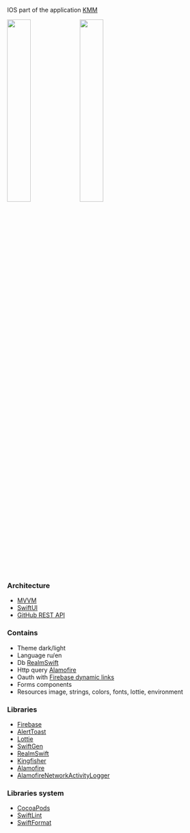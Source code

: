 IOS part of the application [KMM](https://kotlinlang.org/docs/kmm-overview.html)

<p>
<img src="https://raw.githubusercontent.com/keygenqt/kmm-GitHubViewer/master/data/Screen_Recording_2022-10-20_at_17.28.08.gif" width="33%"/>
<img src="https://raw.githubusercontent.com/keygenqt/kmm-GitHubViewer/master/data/Screen_Recording_2022-10-20_at_17.35.20.gif" width="33%"/>
</p>

### Architecture
* [MVVM](https://en.wikipedia.org/wiki/Model%E2%80%93view%E2%80%93viewmodel)
* [SwiftUI](https://developer.apple.com/xcode/swiftui/)
* [GitHub REST API](https://docs.github.com/en/rest)

### Contains
* Theme dark/light 
* Language ru/en 
* Db [RealmSwift](https://github.com/realm/realm-swift) 
* Http query [Alamofire](https://github.com/Alamofire/Alamofire)
* Oauth with [Firebase dynamic links](https://firebase.google.com/docs/dynamic-links)
* Forms components
* Resources image, strings, colors, fonts, lottie, environment

### Libraries
* [Firebase](https://firebase.google.com/docs/ios/setup)
* [AlertToast](https://github.com/elai950/AlertToast)
* [Lottie](https://github.com/airbnb/lottie-ios)
* [SwiftGen](https://github.com/SwiftGen/SwiftGen)
* [RealmSwift](https://github.com/realm/realm-swift)
* [Kingfisher](https://github.com/onevcat/Kingfisher)
* [Alamofire](https://github.com/Alamofire/Alamofire)
* [AlamofireNetworkActivityLogger](https://github.com/konkab/AlamofireNetworkActivityLogger)

### Libraries system
* [CocoaPods](https://guides.cocoapods.org/)
* [SwiftLint](https://github.com/realm/SwiftLint)
* [SwiftFormat](https://github.com/nicklockwood/SwiftFormat)